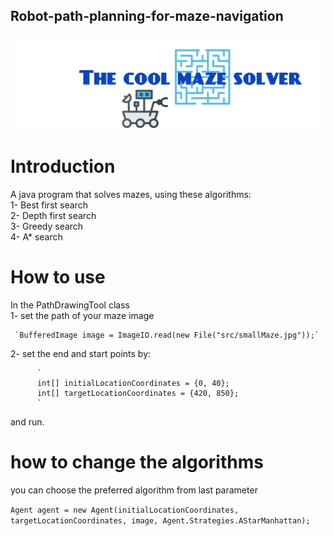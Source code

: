 ## Robot-path-planning-for-maze-navigation

![](logo.png)

# Introduction
A java program that solves mazes, using these algorithms:  
1- Best first search  
2- Depth first search  
3- Greedy search  
4- A* search  

# How to use 
In the PathDrawingTool class  
1- set the path of your maze image  
     
     `BufferedImage image = ImageIO.read(new File("src/smallMaze.jpg"));`
     
2- set the end and start points by:  
        
          
          `
          int[] initialLocationCoordinates = {0, 40};
          int[] targetLocationCoordinates = {420, 850};
          `  
and run.  

# how to change the algorithms
you can choose the preferred  algorithm from last parameter  

`
 Agent agent = new Agent(initialLocationCoordinates, targetLocationCoordinates, image, Agent.Strategies.AStarManhattan);
`  
 


